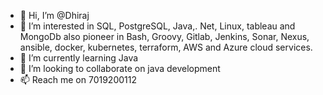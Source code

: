 - 👋 Hi, I’m @Dhiraj
- 👀 I’m interested in SQL, PostgreSQL, Java,. Net, Linux, tableau and MongoDb also pioneer in Bash, Groovy, Gitlab, Jenkins, Sonar, Nexus, ansible, docker, kubernetes, terraform, AWS and Azure cloud services.
- 🌱 I’m currently learning Java
- 💞️ I’m looking to collaborate on java development 
- 📫 Reach me on 7019200112 

<!---
Dhiraj2007/Dhiraj2007 is a ✨ special ✨ repository because its `README.md` (this file) appears on your GitHub profile.
You can click the Preview link to take a look at your changes.
--->
